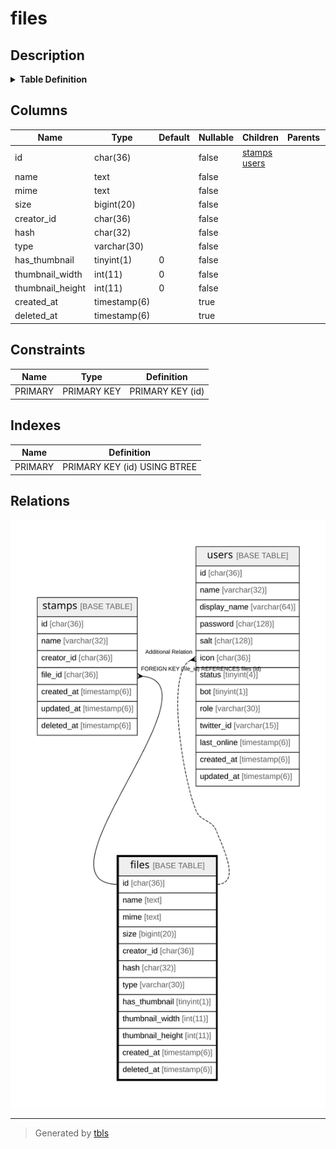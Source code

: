 # files

## Description

<details>
<summary><strong>Table Definition</strong></summary>

```sql
CREATE TABLE `files` (
  `id` char(36) NOT NULL,
  `name` text NOT NULL,
  `mime` text NOT NULL,
  `size` bigint(20) NOT NULL,
  `creator_id` char(36) NOT NULL,
  `hash` char(32) NOT NULL,
  `type` varchar(30) NOT NULL DEFAULT '',
  `has_thumbnail` tinyint(1) NOT NULL DEFAULT '0',
  `thumbnail_width` int(11) NOT NULL DEFAULT '0',
  `thumbnail_height` int(11) NOT NULL DEFAULT '0',
  `created_at` timestamp(6) NULL DEFAULT NULL,
  `deleted_at` timestamp(6) NULL DEFAULT NULL,
  PRIMARY KEY (`id`)
) ENGINE=InnoDB DEFAULT CHARSET=utf8mb4
```

</details>

## Columns

| Name | Type | Default | Nullable | Children | Parents | Comment |
| ---- | ---- | ------- | -------- | -------- | ------- | ------- |
| id | char(36) |  | false | [stamps](stamps.md) [users](users.md) |  |  |
| name | text |  | false |  |  |  |
| mime | text |  | false |  |  |  |
| size | bigint(20) |  | false |  |  |  |
| creator_id | char(36) |  | false |  |  |  |
| hash | char(32) |  | false |  |  |  |
| type | varchar(30) |  | false |  |  |  |
| has_thumbnail | tinyint(1) | 0 | false |  |  |  |
| thumbnail_width | int(11) | 0 | false |  |  |  |
| thumbnail_height | int(11) | 0 | false |  |  |  |
| created_at | timestamp(6) |  | true |  |  |  |
| deleted_at | timestamp(6) |  | true |  |  |  |

## Constraints

| Name | Type | Definition |
| ---- | ---- | ---------- |
| PRIMARY | PRIMARY KEY | PRIMARY KEY (id) |

## Indexes

| Name | Definition |
| ---- | ---------- |
| PRIMARY | PRIMARY KEY (id) USING BTREE |

## Relations

![er](files.svg)

---

> Generated by [tbls](https://github.com/k1LoW/tbls)
